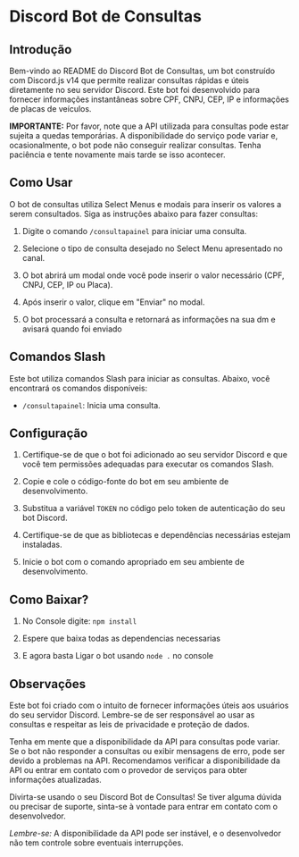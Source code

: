 # Discord Bot de Consultas

## Introdução
Bem-vindo ao README do Discord Bot de Consultas, um bot construído com Discord.js v14 que permite realizar consultas rápidas e úteis diretamente no seu servidor Discord. Este bot foi desenvolvido para fornecer informações instantâneas sobre CPF, CNPJ, CEP, IP e informações de placas de veículos.

**IMPORTANTE:** Por favor, note que a API utilizada para consultas pode estar sujeita a quedas temporárias. A disponibilidade do serviço pode variar e, ocasionalmente, o bot pode não conseguir realizar consultas. Tenha paciência e tente novamente mais tarde se isso acontecer.

## Como Usar

O bot de consultas utiliza Select Menus e modais para inserir os valores a serem consultados. Siga as instruções abaixo para fazer consultas:

1. Digite o comando `/consultapainel` para iniciar uma consulta.

2. Selecione o tipo de consulta desejado no Select Menu apresentado no canal.

3. O bot abrirá um modal onde você pode inserir o valor necessário (CPF, CNPJ, CEP, IP ou Placa).

4. Após inserir o valor, clique em "Enviar" no modal.

5. O bot processará a consulta e retornará as informações na sua dm e avisará quando foi enviado

## Comandos Slash

Este bot utiliza comandos Slash para iniciar as consultas. Abaixo, você encontrará os comandos disponíveis:

- `/consultapainel`: Inicia uma consulta.

## Configuração

1. Certifique-se de que o bot foi adicionado ao seu servidor Discord e que você tem permissões adequadas para executar os comandos Slash.

2. Copie e cole o código-fonte do bot em seu ambiente de desenvolvimento.

3. Substitua a variável `TOKEN` no código pelo token de autenticação do seu bot Discord.

4. Certifique-se de que as bibliotecas e dependências necessárias estejam instaladas.

5. Inicie o bot com o comando apropriado em seu ambiente de desenvolvimento.

## Como Baixar?

1. No Console digite: `npm install`


2. Espere que baixa todas as dependencias necessarias


3. E agora basta Ligar o bot usando `node .` no console

## Observações

Este bot foi criado com o intuito de fornecer informações úteis aos usuários do seu servidor Discord. Lembre-se de ser responsável ao usar as consultas e respeitar as leis de privacidade e proteção de dados.

Tenha em mente que a disponibilidade da API para consultas pode variar. Se o bot não responder a consultas ou exibir mensagens de erro, pode ser devido a problemas na API. Recomendamos verificar a disponibilidade da API ou entrar em contato com o provedor de serviços para obter informações atualizadas.

Divirta-se usando o seu Discord Bot de Consultas! Se tiver alguma dúvida ou precisar de suporte, sinta-se à vontade para entrar em contato com o desenvolvedor.

*Lembre-se:* A disponibilidade da API pode ser instável, e o desenvolvedor não tem controle sobre eventuais interrupções.
